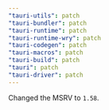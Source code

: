 ```yaml
---
"tauri-utils": patch
"tauri-bundler": patch
"tauri-runtime": patch
"tauri-runtime-wry": patch
"tauri-codegen": patch
"tauri-macros": patch
"tauri-build": patch
"tauri": patch
"tauri-driver": patch
---
```


Changed the MSRV to `1.58`.
